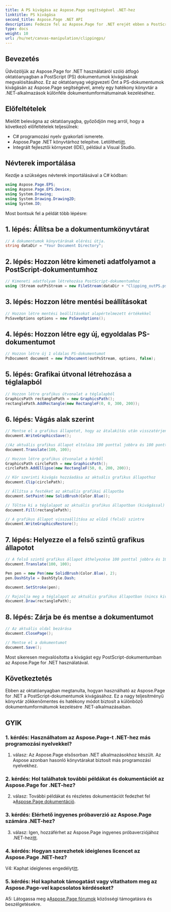 ```yaml
---
title: A PS kivágása az Aspose.Page segítségével .NET-hez
linktitle: PS kivágása
second_title: Aspose.Page .NET API
description: Fedezze fel az Aspose.Page for .NET erejét ebben a PostScript-dokumentumok kivágásáról szóló, lépésenkénti oktatóanyagban. Tanulja meg, hogyan fejlesztheti könnyedén dokumentumfeldolgozási képességeit.
type: docs
weight: 10
url: /hu/net/canvas-manipulation/clippingps/
---
```

## Bevezetés

Üdvözöljük az Aspose.Page for .NET használatáról szóló átfogó oktatóanyagban a PostScript (PS) dokumentumok kivágásának megvalósításához. Ez az oktatóanyag végigvezeti Önt a PS-dokumentumok kivágásán az Aspose.Page segítségével, amely egy hatékony könyvtár a .NET-alkalmazások különféle dokumentumformátumainak kezeléséhez.

## Előfeltételek

Mielőtt belevágna az oktatóanyagba, győződjön meg arról, hogy a következő előfeltételek teljesülnek:

- C# programozási nyelv gyakorlati ismerete.
-  Aspose.Page .NET könyvtárhoz telepítve. Letöltheti[itt](https://releases.aspose.com/page/net/).
- Integrált fejlesztői környezet (IDE), például a Visual Studio.

## Névterek importálása

Kezdje a szükséges névterek importálásával a C# kódban:

```csharp
using Aspose.Page.EPS;
using Aspose.Page.EPS.Device;
using System.Drawing;
using System.Drawing.Drawing2D;
using System.IO;
```

Most bontsuk fel a példát több lépésre:

## 1. lépés: Állítsa be a dokumentumkönyvtárat

```csharp
// A dokumentumok könyvtárának elérési útja.
string dataDir = "Your Document Directory";
```

## 2. lépés: Hozzon létre kimeneti adatfolyamot a PostScript-dokumentumhoz

```csharp
// Kimeneti adatfolyam létrehozása PostScript-dokumentumhoz
using (Stream outPsStream = new FileStream(dataDir + "Clipping_outPS.ps", FileMode.Create))
```

## 3. lépés: Hozzon létre mentési beállításokat

```csharp
// Hozzon létre mentési beállításokat alapértelmezett értékekkel
PsSaveOptions options = new PsSaveOptions();
```

## 4. lépés: Hozzon létre egy új, egyoldalas PS-dokumentumot

```csharp
// Hozzon létre új 1 oldalas PS-dokumentumot
PsDocument document = new PsDocument(outPsStream, options, false);
```

## 5. lépés: Grafikai útvonal létrehozása a téglalapból

```csharp
// Hozzon létre grafikus útvonalat a téglalapból
GraphicsPath rectanglePath = new GraphicsPath();
rectanglePath.AddRectangle(new RectangleF(0, 0, 300, 200));
```

## 6. lépés: Vágás alak szerint

```csharp
// Mentse el a grafikus állapotot, hogy az átalakítás után visszatérjen ebbe az állapotba
document.WriteGraphicsSave();

//Az aktuális grafikus állapot eltolása 100 ponttal jobbra és 100 ponttal alul.
document.Translate(100, 100);

// Hozzon létre grafikus útvonalat a körből
GraphicsPath circlePath = new GraphicsPath();
circlePath.AddEllipse(new RectangleF(50, 0, 200, 200));

// Kör szerinti kivágás hozzáadása az aktuális grafikus állapothoz
document.Clip(circlePath);

// Állítsa a festéket az aktuális grafikai állapotba
document.SetPaint(new SolidBrush(Color.Blue));

// Töltse ki a téglalapot az aktuális grafikus állapotban (kivágással)
document.Fill(rectanglePath);

// A grafikus állapot visszaállítása az előző (felső) szintre
document.WriteGraphicsRestore();
```

## 7. lépés: Helyezze el a felső szintű grafikus állapotot

```csharp
// A felső szintű grafikus állapot áthelyezése 100 ponttal jobbra és 100 ponttal alul.
document.Translate(100, 100);

Pen pen = new Pen(new SolidBrush(Color.Blue), 2);
pen.DashStyle = DashStyle.Dash;

document.SetStroke(pen);

// Rajzolja meg a téglalapot az aktuális grafikus állapotban (nincs kivágás) a kivágott téglalap fölé
document.Draw(rectanglePath);
```

## 8. lépés: Zárja be és mentse a dokumentumot

```csharp
// Az aktuális oldal bezárása
document.ClosePage();

// Mentse el a dokumentumot
document.Save();
```

Most sikeresen megvalósította a kivágást egy PostScript-dokumentumban az Aspose.Page for .NET használatával.

## Következtetés

Ebben az oktatóanyagban megtanulta, hogyan használható az Aspose.Page for .NET a PostScript-dokumentumok kivágásához. Ez a nagy teljesítményű könyvtár zökkenőmentes és hatékony módot biztosít a különböző dokumentumformátumok kezelésére .NET-alkalmazásaiban.

## GYIK

### 1. kérdés: Használhatom az Aspose.Page-t .NET-hez más programozási nyelvekkel?

1. válasz: Az Aspose.Page elsősorban .NET alkalmazásokhoz készült. Az Aspose azonban hasonló könyvtárakat biztosít más programozási nyelvekhez.

### 2. kérdés: Hol találhatok további példákat és dokumentációt az Aspose.Page for .NET-hez?

 2. válasz: További példákat és részletes dokumentációt fedezhet fel a[Aspose.Page dokumentáció](https://reference.aspose.com/page/net/).

### 3. kérdés: Elérhető ingyenes próbaverzió az Aspose.Page számára .NET-hez?

 3. válasz: Igen, hozzáférhet az Aspose.Page ingyenes próbaverziójához .NET-hez[itt](https://releases.aspose.com/).

### 4. kérdés: Hogyan szerezhetek ideiglenes licencet az Aspose.Page .NET-hez?

 V4: Kaphat ideiglenes engedélyt[itt](https://purchase.aspose.com/temporary-license/).

### 5. kérdés: Hol kaphatok támogatást vagy vitathatom meg az Aspose.Page-vel kapcsolatos kérdéseket?

 A5: Látogassa meg a[Aspose.Page fórumok](https://forum.aspose.com/c/page/39) közösségi támogatásra és beszélgetésekre.